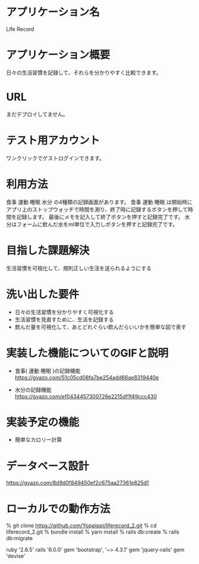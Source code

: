 # アプリケーション名
 
Life Record

# アプリケーション概要
 
日々の生活習慣を記録して、それらを分かりやすく比較できます。
 
# URL
 
まだデプロイしてません。
 
# テスト用アカウント
 
ワンクリックでゲストログインできます。
 
# 利用方法
 
食事 運動 睡眠 水分 の4種類の記録画面があります。
食事 運動 睡眠 は開始時にアプリ上のストップウォッチで時間を測り、終了時に記録するボタンを押して時間を記録します。
最後にメモを記入して終了ボタンを押すと記録完了です。
水分はフォームに飲んだ水をml単位で入力しボタンを押すと記録完了です。
 
# 目指した課題解決
 
 生活習慣を可視化して、規則正しい生活を送られるようにする

# 洗い出した要件
 
* 日々の生活習慣を分かりやすく可視化する
* 生活習慣を見直すために、生活を記録する
* 飲んだ量を可視化して、あとどれぐらい飲んだらいいかを簡単な図で表す
 
# 実装した機能についてのGIFと説明

* 食事( 運動 睡眠 )の記録機能
  https://gyazo.com/51c05cd08fa7be254add66ae8319440e

* 水分の記録機能
  https://gyazo.com/ef0434457300726e2215df1f49ccc430
 
# 実装予定の機能

* 簡単なカロリー計算

# データベース設計

https://gyazo.com/8d9d0f849450ef2c675aa27361e825d1

# ローカルでの動作方法

% git clone https://github.com/Yoppippi/liferecord_2.git
% cd liferecord_2.git
% bundle install
% yarn install
% rails db:create
% rails db:migrate

ruby '2.6.5'
rails '6.0.0'
gem 'bootstrap', '~> 4.3.1'
gem 'jquery-rails'
gem 'devise'

